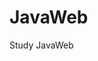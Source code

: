 
<!--
 * @Author: your name 
 * @Date: 2021-02-21 16:29:01  
 * @LastEditTime: 2021-02-21 20:09:15
 * @LastEditors: Please set LastEditors
 * @Description: In User Settings Edit 
 * @FilePath: \undefinedc:\Users\Yimning\Desktop\JavaScript\README.md
--> 
# JavaWeb
Study JavaWeb

